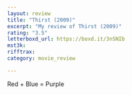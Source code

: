 ```yaml
---
layout: review
title: "Thirst (2009)"
excerpt: "My review of Thirst (2009)"
rating: "3.5"
letterboxd_url: https://boxd.it/3nSNIb
mst3k: 
rifftrax: 
category: movie_review

---
```


Red + Blue = Purple